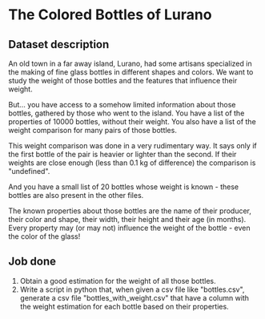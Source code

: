 # The Colored Bottles of Lurano

## Dataset description
An old town in a far away island, Lurano, had some artisans specialized in the making of fine glass bottles in different shapes and colors. We want to study the weight of those bottles and the features that influence their weight. 

But... you have access to a somehow limited information about those bottles, gathered by those who went to the island. You have a list of the properties of 10000 bottles, without their weight. You also have a list of the weight comparison for many pairs of those bottles. 

This weight comparison was done in a very rudimentary way. It says only if the first bottle of the pair is heavier or lighter than the second. If their weights are close enough (less than 0.1 kg of difference) the comparison is "undefined". 

And you have a small list of 20 bottles whose weight is known - these bottles are also present in the other files.

The known properties about those bottles are the name of their producer, their color and shape, their width, their height and their age (in months). Every property may (or may not) influence the weight of the bottle - even the color of the glass!

## Job done
1.	Obtain a good estimation for the weight of all those bottles. 
2.	Write a script in python that, when given a csv file like "bottles.csv", generate a csv file "bottles_with_weight.csv" that have a column with the weight estimation for each bottle based on their properties.


